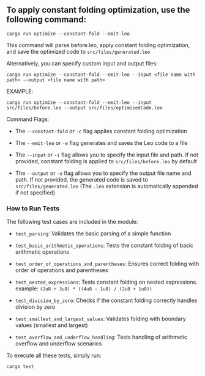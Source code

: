 ## To apply constant folding optimization, use the following command:

```
cargo run optimize --constant-fold --emit-leo
```
This command will parse before.leo, apply constant folding optimization, and save the optimized code to `src/files/generated.leo`


Alternatively, you can specify custom input and output files:

```
cargo run optimize --constant-fold --emit-leo --input <file name with path> --output <file name with path> 
```
EXAMPLE:
```
cargo run optimize --constant-fold --emit-leo --input src/files/before.leo --output src/files/optimizedCode.leo
```

Command Flags:

* The `--constant-fold` or `-c` flag applies constant folding optimization

* The `--emit-leo` or `-e` flag generates and saves the Leo code to a file

* The `--input` or `-i` flag allows you to specify the input file and path. If not provided, constant folding is applied to `src/files/before.leo` by default

* The `--output` or `-o` flag allows you to specify the output file name and path. If not provided, the generated code is saved to `src/files/generated.leo` (The `.leo` extension is automatically appended if not specified)


### How to Run Tests

The following test cases are included in the module:

* `test_parsing`: Validates the basic parsing of a simple function

* `test_basic_arithmetic_operations`: Tests the constant folding of basic arithmetic operations

* `test_order_of_operations_and_parentheses`: Ensures correct folding with order of operations and parentheses

* `test_nested_expressions`: Tests constant folding on nested expressions. example: `(2u8 + 3u8) * ((4u8 - 1u8) / (2u8 + 1u8))`

* `test_division_by_zero`: Checks if the constant folding correctly handles division by zero

* `test_smallest_and_largest_values`: Validates folding with boundary values (smallest and largest)

* `test_overflow_and_underflow_handling`: Tests handling of arithmetic overflow and underflow scenarios

To execute all these tests, simply run:

``` 
cargo test
 ```
